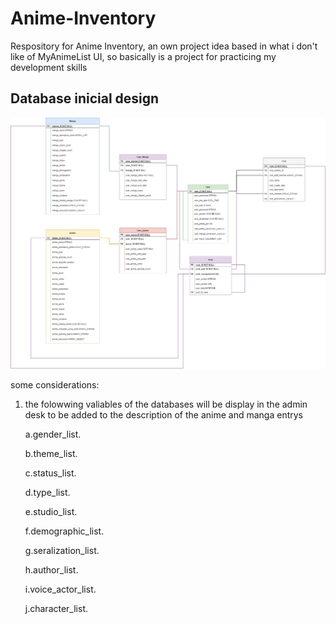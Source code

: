 # Anime-Inventory
 Respository for Anime Inventory, an own project idea based in what i don't like of MyAnimeList UI, so basically is a project for practicing my development skills

 ## Database inicial design
 ![My Remote Image](https://github.com/AndreaToPaz/Anime-Inventory/blob/main/bd-image/Anime%20Inventory.jpg)

 
 some considerations:
 
 1. the folowwing valiables of the databases will be display in the admin desk to be added to the description of the anime and manga entrys
 
    a.gender_list.
    
    b.theme_list.
    
    c.status_list.
    
    d.type_list.
    
    e.studio_list.

    f.demographic_list.
    
    g.seralization_list.
    
    h.author_list.
    
    i.voice_actor_list.
    
    j.character_list.
    

